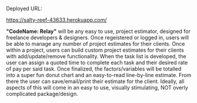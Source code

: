 Deployed URL:

https://salty-reef-43633.herokuapp.com/

**"CodeName: Relay"** will be any easy to use, project estimator, designed for freelance developers & designers. Once regeistered or logged in, users will be able to manage any number of project estimates for their clients. Once within a project, users can build custom project estimates for their clients with add/update/remove functionality. When the task list is developed, the user can assign a quoted time to complete each task and their desired rate of pay per said task. Once finalized, the factors/variables will be totalled into a super fun donut chart and an easy-to-read line-by-line estimate. From there the user can save/email/print their estimate for the client. Ideally, all aspects of this will come in an easy to use, visually stimulating, NOT overly complicated package/design.
